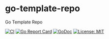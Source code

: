 # go-template-repo
Go Template Repo

[![CI](https://github.com/benjivesterby/go-template-repo/workflows/CI/badge.svg)](https://github.com/benjivesterby/go-template-repo/actions)
[![Go Report Card](https://goreportcard.com/badge/github.com/benjivesterby/go-template-repo)](https://goreportcard.com/report/github.com/benjivesterby/go-template-repo)
[![GoDoc](https://godoc.org/github.com/benjivesterby/go-template-repo?status.svg)](https://godoc.org/github.com/benjivesterby/go-template-repo)
[![License: MIT](https://img.shields.io/badge/License-MIT-yellow.svg)](https://opensource.org/licenses/MIT)